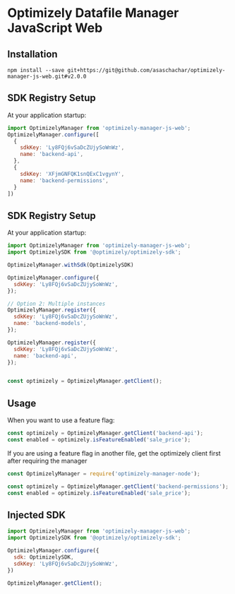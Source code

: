 # Optimizely Datafile Manager JavaScript Web
                                                                        
## Installation
```
npm install --save git+https://git@github.com/asaschachar/optimizely-manager-js-web.git#v2.0.0
```
 
## SDK Registry Setup 
At your application startup:
```javascript
import OptimizelyManager from 'optimizely-manager-js-web';
OptimizelyManager.configure([
  {
    sdkKey: 'Ly8FQj6vSaDcZUjySoWnWz',
    name: 'backend-api',
  },
  {
    sdkKey: 'XFjmGNFQK1snQExC1vgynY',
    name: 'backend-permissions',
  }
])
```

## SDK Registry Setup
At your application startup:
```javascript
import OptimizelyManager from 'optimizely-manager-js-web';
import OptimizelySDK from '@optimizely/optimizely-sdk';

OptimizelyManager.withSdk(OptimizelySDK)

OptimizelyManager.configure({
  sdkKey: 'Ly8FQj6vSaDcZUjySoWnWz',
});

// Option 2: Multiple instances
OptimizelyManager.register({
  sdkKey: 'Ly8FQj6vSaDcZUjySoWnWz',
  name: 'backend-models',
});

OptimizelyManager.register({
  sdkKey: 'Ly8FQj6vSaDcZUjySoWnWz',
  name: 'backend-api',
});


const optimizely = OptimizelyManager.getClient();
```

## Usage
When you want to use a feature flag:
```javascript
const optimizely = OptimizelyManager.getClient('backend-api');
const enabled = optimizely.isFeatureEnabled('sale_price');
```                                                                     
                                                                        
If you are using a feature flag in another file, get the optimizely client first after requiring the manager

```javascript
const OptimizelyManager = require('optimizely-manager-node');

const optimizely = OptimizelyManager.getClient('backend-permissions');
const enabled = optimizely.isFeatureEnabled('sale_price');
```

## Injected SDK
```javascript
import OptimizelyManager from 'optimizely-manager-js-web';
import OptimizelySDK from '@optimizely/optimizely-sdk';

OptimizelyManager.configure({
  sdk: OptimizelySDK,
  sdkKey: 'Ly8FQj6vSaDcZUjySoWnWz',
})

OptimizelyManager.getClient();
```

